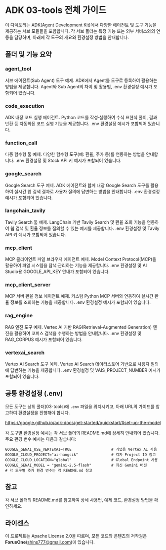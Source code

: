 # ADK 03-tools 전체 가이드

이 디렉토리는 ADK(Agent Development Kit)에서 다양한 에이전트 및 도구 기능을 제공하는 서브 모듈들을 포함합니다. 각 서브 폴더는 특정 기능 또는 외부 서비스와의 연동을 담당하며, 아래에 각 도구의 개요와 환경설정 방법을 안내합니다.

## 폴더 및 기능 요약

### agent_tool
서브 에이전트(Sub Agent) 도구 예제. ADK에서 Agent를 도구로 등록하여 활용하는 방법을 제공합니다. Agent와 Sub Agent의 차이 및 활용법, .env 환경설정 예시가 포함되어 있습니다.

### code_execution
ADK 내장 코드 실행 에이전트. Python 코드를 작성·실행하여 수식 표현식 풀이, 결과 반환 등 자동화된 코드 실행 기능을 제공합니다. .env 환경설정 예시가 포함되어 있습니다.

### function_call
다중 함수형 툴 예제. 다양한 함수형 도구(예: 환율, 주가 등)를 연동하는 방법을 안내합니다. .env 환경설정 및 Stock API 키 예시가 포함되어 있습니다.

### google_search
Google Search 도구 예제. ADK 에이전트와 함께 내장 Google Search 도구를 활용하여 실시간 웹 검색 결과로 사용자 질의에 답변하는 방법을 안내합니다. .env 환경설정 예시가 포함되어 있습니다.

### langchain_tavily
Tavily Search 툴 예제. LangChain 기반 Tavily Search 및 환율 조회 기능을 연동하여 웹 검색 및 환율 정보를 질의할 수 있는 예시를 제공합니다. .env 환경설정 및 Tavily API 키 예시가 포함되어 있습니다.

### mcp_client
MCP 클라이언트 파일 브라우저 에이전트 예제. Model Context Protocol(MCP)을 활용하여 파일 시스템을 탐색·관리하는 기능을 제공합니다. .env 환경설정 및 AI Studio용 GOOGLE_API_KEY 안내가 포함되어 있습니다.

### mcp_client_server
MCP 서버 환율 정보 에이전트 예제. 커스텀 Python MCP 서버와 연동하여 실시간 환율 정보를 조회하는 기능을 제공합니다. .env 환경설정 예시가 포함되어 있습니다.

### rag_engine
RAG 엔진 도구 예제. Vertex AI 기반 RAG(Retrieval-Augmented Generation) 엔진을 활용하여 코퍼스 검색을 수행하는 방법을 안내합니다. .env 환경설정 및 RAG_CORPUS 예시가 포함되어 있습니다.

### vertexai_search
Vertex AI Search 도구 예제. Vertex AI Search 데이터스토어 기반으로 사용자 질의에 답변하는 기능을 제공합니다. .env 환경설정 및 VAIS_PROJECT_NUMBER 예시가 포함되어 있습니다.

## 공통 환경설정 (.env)
모든 도구는 상위 폴더(03-tools)에 `.env` 파일을 위치시키고, 아래 URL의 가이드를 참고하여 환경설정을 진행해야 합니다.

https://google.github.io/adk-docs/get-started/quickstart/#set-up-the-model

각 도구별 환경설정 예시는 각 서브 폴더의 README.md에 상세히 안내되어 있습니다. 주요 환경 변수 예시는 다음과 같습니다:

```
GOOGLE_GENAI_USE_VERTEXAI=TRUE                  # 기업용 Vertex AI 사용
GOOGLE_CLOUD_PROJECT="ai-hangsik"               # 각자 Project ID 참고
GOOGLE_CLOUD_LOCATION="global"                  # Global Endpoint 사용
GOOGLE_GENAI_MODEL = "gemini-2.5-flash"         # 최신 Gemini 버전
# 각 도구별 추가 환경 변수는 각 README.md 참고
```

## 참고
각 서브 폴더의 README.md를 참고하여 상세 사용법, 예제 코드, 환경설정 방법을 확인하세요.

## 라이센스

이 프로젝트는 Apache License 2.0을 따르며, 모든 코드와 콘텐츠의 저작권은 **ForusOne**(shins777@gmail.com)에 있습니다.